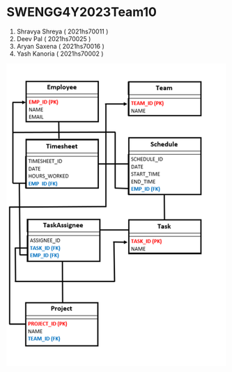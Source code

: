 # SWENGG4Y2023Team10

1. Shravya Shreya ( 2021hs70011 )
2. Deev Pal       ( 2021hs70025 )
4. Aryan Saxena   ( 2021hs70016 )
5. Yash Kanoria   ( 2021hs70002 )

![image](/ERDiagram.png)
